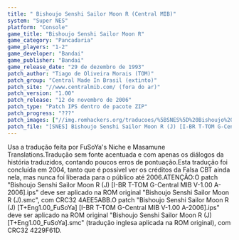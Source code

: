 ```yaml
---
title: " Bishoujo Senshi Sailor Moon R (Central MIB)"
system: "Super NES"
platform: "Console"
game_title: "Bishoujo Senshi Sailor Moon R"
game_category: "Pancadaria"
game_players: "1-2"
game_developer: "Bandai"
game_publisher: "Bandai"
game_release_date: "29 de dezembro de 1993"
patch_author: "Tiago de Oliveira Morais (TOM)"
patch_group: "Central Made In Brasil (extinto)"
patch_site: "//www.centralmib.com/ (fora do ar)"
patch_version: "1.00"
patch_release: "12 de novembro de 2006"
patch_type: "Patch IPS dentro de pacote ZIP"
patch_progress: "???"
patch_images: ["//img.romhackers.org/traducoes/%5BSNES%5D%20Bishoujo%20Senshi%20Sailor%20Moon%20R%20-%20Central%20MIB%20-%201.png","//img.romhackers.org/traducoes/%5BSNES%5D%20Bishoujo%20Senshi%20Sailor%20Moon%20R%20-%20Central%20MIB%20-%202.png","//img.romhackers.org/traducoes/%5BSNES%5D%20Bishoujo%20Senshi%20Sailor%20Moon%20R%20-%20Central%20MIB%20-%203.png"]
patch_file: "[SNES] Bishoujo Senshi Sailor Moon R (J) [I-BR T-TOM G-Central MIB V-1.00 A-2006].zip"
---
```

Usa a tradução feita por FuSoYa's Niche e Masamune Translations.Tradução sem fonte acentuada e com apenas os diálogos da história traduzidos, contando poucos erros de pontuação.Esta tradução foi concluída em 2004, tanto que é possível ver os créditos da Falsa CBT ainda nela, mas nunca foi liberada para o público até 2006.ATENÇÃO:O patch "Bishoujo Senshi Sailor Moon R (J) [I-BR T-TOM G-Central MIB V-1.00 A-2006].ips" deve ser aplicado na ROM original "Bishoujo Senshi Sailor Moon R (J).smc", com CRC32 4AEE5ABB.O patch "Bishoujo Senshi Sailor Moon R (J) [T+Eng1.00_FuSoYa] [I-BR T-TOM G-Central MIB V-1.00 A-2006].ips" deve ser aplicado na ROM original "Bishoujo Senshi Sailor Moon R (J) [T+Eng1.00_FuSoYa].smc" (tradução inglesa aplicada na ROM original), com CRC32 4229F61D.